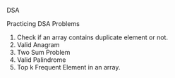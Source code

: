 DSA 

Practicing DSA Problems
1. Check if an array contains duplicate element or not.
2. Valid Anagram
3. Two Sum Problem
4. Valid Palindrome
5. Top k Frequent Element in an array.
